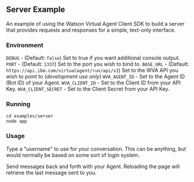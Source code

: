 
## Server Example

An example of using the Watson Virtual Agent Client SDK to build a server
that provides requests and responses for a simple, text-only interface.

### Environment

`DEBUG` - (Default: `false`) Set to true if you want additional console output.
`PORT` - (Default: `1337`) Set to the port you wish to bind to.
`BASE_URL` - (Default: `https://api.ibm.com/virtualagent/run/api/v1`) Set to the WVA API you wish to point to (_development use only_)
`WVA_AGENT_ID` - Set to the Agent ID (Bot ID) of your Agent.
`WVA_CLIENT_ID` - Set to the Client ID from your API Key.
`WVA_CLIENT_SECRET` - Set to the Client Secret from your API Key.

### Running

```
cd examples/server
node app
```

### Usage

Type a "username" to use for your conversation.  This can be anything, but would
normally be based on some sort of login system.

Send messages back and forth with your Agent.  Reloading the page will retrieve
the last message sent to you.
